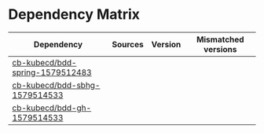 # Dependency Matrix

Dependency | Sources | Version | Mismatched versions
---------- | ------- | ------- | -------------------
[cb-kubecd/bdd-spring-1579512483](https://github.com/cb-kubecd/bdd-spring-1579512483.git) |  | []() | 
[cb-kubecd/bdd-sbhg-1579514533](https://github.com/cb-kubecd/bdd-sbhg-1579514533.git) |  | []() | 
[cb-kubecd/bdd-gh-1579514533](https://github.com/cb-kubecd/bdd-gh-1579514533.git) |  | []() | 
